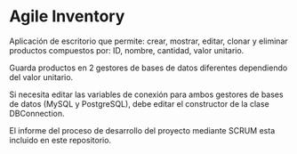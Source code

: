 # Agile Inventory

Aplicación de escritorio que permite: crear, mostrar, editar, clonar y eliminar productos compuestos por: ID, nombre, cantidad, valor unitario.

Guarda productos en 2 gestores de bases de datos diferentes dependiendo del valor unitario.

Si necesita editar las variables de conexión para ambos gestores de bases de datos (MySQL y PostgreSQL), debe editar el constructor de la clase DBConnection.

El informe del proceso de desarrollo del proyecto mediante SCRUM esta incluido en este repositorio.
